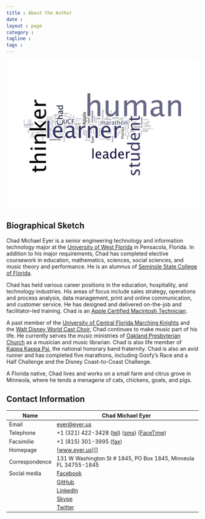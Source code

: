 ```yaml
---
title : About the Author
date : 
layout : page
category : 
tagline : 
tags : 
---
```


![Student. Thinker. Learner. Leader. **Human.**](/assets/human-wordle.jpg "Human wordle.")

## Biographical Sketch

Chad Michael Eyer is a senior engineering technology and information technology major at the [University of West Florida](http://www.uwf.edu) in Pensacola, Florida. In addition to his major requirements, Chad has completed elective coursework in education, mathematics, sciences, social sciences, and music theory and performance. He is an alumnus of [Seminole State College of Florida](http://www.seminolestate.edu).

Chad has held various career positions in the education, hospitality, and technology industries. His areas of focus include sales strategy, operations and process analysis, data management, print and online communication, and customer service. He has designed and delivered on-the-job and facilitator-led training. Chad is an [Apple Certified Macintosh Technician](http://training.apple.com/certification/acmt).

A past member of the [University of Central Florida Marching Knights](http://ucfbands.com/marching-knights/) and the [Walt Disney World Cast Choir](https://disneyworld.disney.go.com/events-tours/epcot/candlelight-processional/), Chad continues to make music part of his life. He currently serves the music ministries of [Oakland Presbyterian Church](http://www.oaklandpres,org) as a musician and music librarian. Chad is also life member of [Kappa Kappa Psi](http://www.kkpsi.org), the national honorary band fraternity. Chad is also an avid runner and has completed five marathons, including Goofy’s Race and a Half Challenge and the Disney Coast-to-Coast Challenge.

A Florida native, Chad lives and works on a small farm and citrus grove in Minneola, where he tends a menagerie of cats, chickens, goats, and pigs.

## Contact Information

<!-- >* [Download][vcf] contact information to your address book (vCard) -->

| Name                          | Chad Michael Eyer                                    |
| ----                          | -----------------                                    |
| Email                         | <eyer@eyer.us>                                       |
| Telephone                     | +1 (321) 422-3428 ([tel][]) ([sms][]) ([FaceTime][])   |
| Facsimilie                    | +1 (815) 301-3995 ([fax][])                            |
| Homepage                      | [www.eyer.us][]                                      |
| Correspondence                | 131 W Washington St # 1845, PO Box 1845, Minneola FL 34755-1845 |
| Social media                  | [Facebook][]                                         |
|                               | [GitHub][]                                           |
|                               | [LinkedIn][]                                         |
|                               | [Skype][]                                            |
|                               | [Twitter][]                                          |


<!--

## Calendar

* [Subscribe][ics] to Chad's calendar (updated frequently)

-->

[vcf]:			http://athena.eyer.us/eyer.vcf			"vCard"
[tel]:			tel:+13214223428						"telephone"
[sms]:			sms:+13214223428						"text message"
[FaceTime]:		facetime:+13214223428					"FaceTime"
[fax]:			fax:+18153013995						"facsimile"
[www.eyer.us]:  http://www.eyer.us						"www.eyer.us"
[Facebook]:		http://www.facebook.com/chadmichaeleyer	"Facebook"
[GitHub]:		https://github.com/chadmichaeleyer  	"GitHub"  
[LinkedIn]:		http://linkedin.com/in/chadmichaeleyer	"LinkedIn"
[Skype]:		skype://chadmichaeleyer					"Skype"
[Twitter]:		https://twitter.com/eyer        		"Twitter"
[ics]:			webcal://athena.eyer.us/eyer.ics		"vCalendar"